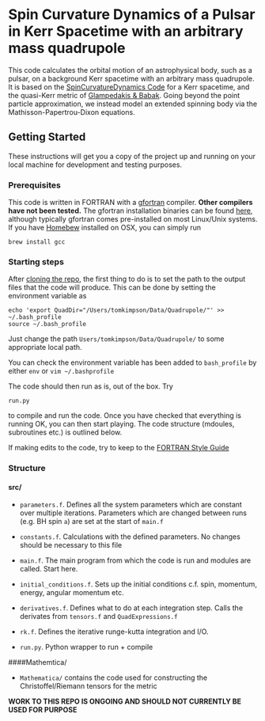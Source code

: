 # Spin Curvature Dynamics of a Pulsar in Kerr Spacetime with an arbitrary mass quadrupole

This code calculates the orbital motion of an astrophysical body, such as a pulsar, on a background Kerr spacetime with an arbitrary mass quadrupole. It is based on the [SpinCurvatureDynamics Code](https://github.com/tomkimpson/SpinCurvatureDynamics) for a Kerr spacetime, and the quasi-Kerr metric of [Glampedakis & Babak](https://arxiv.org/abs/gr-qc/0510057). Going beyond the point particle approximation, we instead model an extended spinning body via the Mathisson-Papertrou-Dixon equations.


## Getting Started
These instructions will get you a copy of the project up and running on your local machine for development and testing purposes. 

### Prerequisites

This code is written in FORTRAN with a [gfortran](https://gcc.gnu.org/wiki/GFortran) compiler. **Other compilers have not been tested.** The gfortran installation binaries can be found [here](https://gcc.gnu.org/wiki/GFortranBinariels), although typically gfortran comes pre-installed on most Linux/Unix systems. If you have [Homebew](https://brew.sh/) installed on OSX, you can simply run 


```
brew install gcc
```



### Starting steps

After [cloning the repo](https://help.github.com/en/articles/cloning-a-repository), the first thing to do is to set the path to the output files that the code will produce.
This can be done by setting the environment variable as

```
echo 'export QuadDir="/Users/tomkimpson/Data/Quadrupole/"' >> ~/.bash_profile
source ~/.bash_profile
```

Just change the path `Users/tomkimpson/Data/Quadrupole/` to some appropriate local path. 

You can check the environment variable has been added to `bash_profile` by either `env` or `vim ~/.bashprofile`


The code should then run as is, out of the box. Try

```
run.py
```

to compile and run the code. Once you have checked that everything is running OK, you can then start playing. The code structure (mdoules, subroutines etc.) is outlined below.


If making edits to the code, try to keep to the [FORTRAN Style Guide](https://www.fortran90.org/src/best-practices.html)

### Structure

#### src/

* `parameters.f`. Defines all the system parameters which are constant over multiple iterations. Parameters which are changed between runs (e.g. BH spin `a`) are set at the start of `main.f`

* `constants.f`. Calculations with the defined parameters. No changes should be necessary to this file

* `main.f`. The main program from which the code is run and modules are called. Start here.

* `initial_conditions.f`. Sets up the initial conditions c.f. spin, momentum, energy, angular momentum etc.

* `derivatives.f`. Defines what to do at each integration step. Calls the derivates from `tensors.f` and `QuadExpressions.f`

* `rk.f`. Defines the iterative runge-kutta integration and I/O.

* `run.py`. Python wrapper to run + compile



####Mathemtica/

* `Mathematica/` contains the code used for constructing the Christoffel/Riemann tensors for the metric



**WORK TO THIS REPO IS ONGOING AND SHOULD NOT CURRENTLY BE USED FOR PURPOSE**


